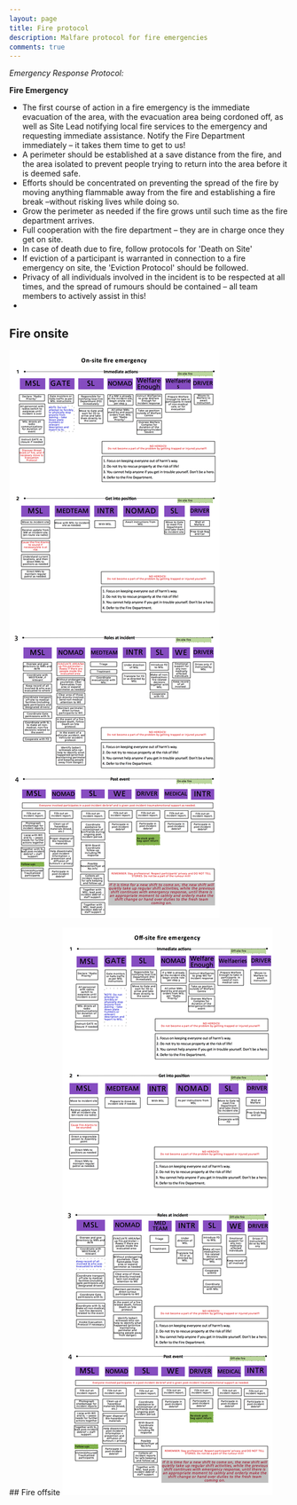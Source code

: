 ```yaml
---
layout: page
title: Fire protocol
description: Malfare protocol for fire emergencies
comments: true
---
```

_Emergency Response Protocol:_

**Fire Emergency**

- The first course of action in a fire emergency is the immediate evacuation of the area, with the evacuation area being cordoned off, as well as Site Lead notifying local fire services to the emergency and requesting immediate assistance. Notify the Fire Department immediately – it takes them time to get to us!
- A perimeter should be established at a save distance from the fire, and the area isolated to prevent people trying to return into the area before it is deemed safe.
- Efforts should be concentrated on preventing the spread of the fire by moving anything flammable away from the fire and establishing a fire break –without risking lives while doing so.
- Grow the perimeter as needed if the fire grows until such time as the fire department arrives.
- Full cooperation with the fire department – they are in charge once they get on site.
- In case of death due to fire, follow protocols for 'Death on Site'
- If eviction of a participant is warranted in connection to a fire emergency on site, the 'Eviction Protocol' should be followed.
- Privacy of all individuals involved in the incident is to be respected at all times, and the spread of rumours should be contained – all team members to actively assist in this!
- 

## Fire onsite
![Fire onsite](img/fire-onsite.png "Onsite fire")

## Fire offsite
![Fire offsite](img/fire-offsite.png "Offsite fire")
­­­
